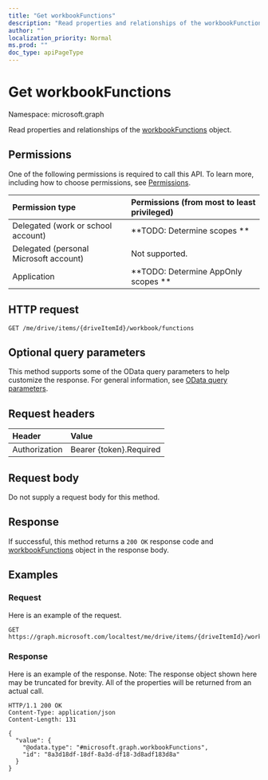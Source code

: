 ```yaml
---
title: "Get workbookFunctions"
description: "Read properties and relationships of the workbookFunctions object."
author: ""
localization_priority: Normal
ms.prod: ""
doc_type: apiPageType
---
```


# Get workbookFunctions

Namespace: microsoft.graph

Read properties and relationships of the [workbookFunctions](../resources/workbookfunctions.md) object.

## Permissions
One of the following permissions is required to call this API. To learn more, including how to choose permissions, see [Permissions](/concepts/permissions-reference.md).

|Permission type|Permissions (from most to least privileged)|
|:---|:---|
|Delegated (work or school account)|**TODO: Determine scopes **|
|Delegated (personal Microsoft account)|Not supported.|
|Application|**TODO: Determine AppOnly scopes **|

## HTTP request
<!-- {
  "blockType": "ignored"
}
-->
``` http
GET /me/drive/items/{driveItemId}/workbook/functions
```

## Optional query parameters
This method supports some of the OData query parameters to help customize the response. For general information, see [OData query parameters](/graph/query-parameters).

## Request headers
|Header|Value|
|:---|:---|
|Authorization|Bearer {token}.Required|

## Request body
Do not supply a request body for this method.

## Response
If successful, this method returns a `200 OK` response code and [workbookFunctions](../resources/workbookfunctions.md) object in the response body.

## Examples

### Request
Here is an example of the request.
<!-- {
  "blockType": "request",
  "name": "get_workbookfunctions"
}
-->
``` http
GET https://graph.microsoft.com/localtest/me/drive/items/{driveItemId}/workbook/functions
```

### Response
Here is an example of the response. Note: The response object shown here may be truncated for brevity. All of the properties will be returned from an actual call.
<!-- {
  "blockType": "response",
  "truncated": true,
  "@odata.type": "microsoft.graph.workbookFunctions"
}
-->
``` http
HTTP/1.1 200 OK
Content-Type: application/json
Content-Length: 131

{
  "value": {
    "@odata.type": "#microsoft.graph.workbookFunctions",
    "id": "8a3d18df-18df-8a3d-df18-3d8adf183d8a"
  }
}
```

